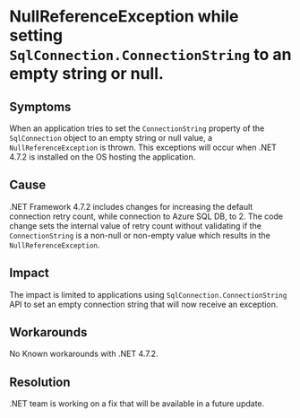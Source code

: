# NullReferenceException while setting `SqlConnection.ConnectionString` to an empty string or null.
## Symptoms

When an application tries to set the `ConnectionString` property of the `SqlConnection` object to an empty string or null value, a `NullReferenceException` is thrown. This exceptions will occur when .NET 4.7.2 is installed on the OS hosting the application.


## Cause

.NET Framework 4.7.2 includes changes for increasing the default connection retry count, while connection to Azure SQL DB, to 2. 
The code change sets the internal value of retry count without validating if the `ConnectionString` is a non-null or non-empty value
which results in the `NullReferenceException`.

## Impact

The impact is limited to applications using `SqlConnection.ConnectionString` API to set an empty connection string that will now receive an exception.

## Workarounds

No Known workarounds with .NET 4.7.2.

## Resolution

.NET team is working on a fix that will be available in a future update.
